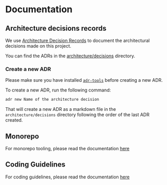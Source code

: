 # Documentation

## Architecture decisions records

We use [Architecture Decision Records](https://adr.github.io/) to document the architectural decisions made on this project.

You can find the ADRs in the [architecture/decisions](architecture/decisions) directory.

### Create a new ADR

Please make sure you have installed [`adr-tools`](https://github.com/npryce/adr-tools) before creating a new ADR.

To create a new ADR, run the following command:

```bash
adr new Name of the architecture decision
```

That will create a new ADR as a markdown file in the `architecture/decisions` directory following the order of the last ADR created.

## Monorepo

For monorepo tooling, please read the documentation [here](./monorepo.md)

## Coding Guidelines

For coding guidelines, please read the documentation [here](coding-guidenlines.md)